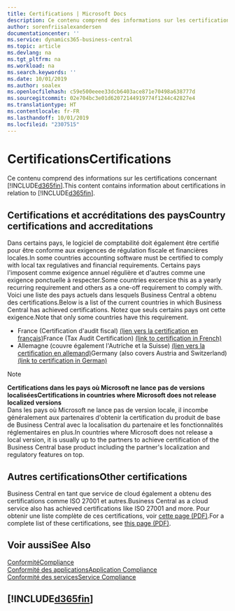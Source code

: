 ```yaml
---
title: Certifications | Microsoft Docs
description: Ce contenu comprend des informations sur les certifications concernant Business Central.
author: sorenfriisalexandersen
documentationcenter: ''
ms.service: dynamics365-business-central
ms.topic: article
ms.devlang: na
ms.tgt_pltfrm: na
ms.workload: na
ms.search.keywords: ''
ms.date: 10/01/2019
ms.author: soalex
ms.openlocfilehash: c59e500eeee33dcb6403ace871e70498a638777d
ms.sourcegitcommit: 02e704bc3e01d62072144919774f1244c42827e4
ms.translationtype: HT
ms.contentlocale: fr-FR
ms.lasthandoff: 10/01/2019
ms.locfileid: "2307515"
---
```

# <a name="certifications"></a><span data-ttu-id="e8d68-103">Certifications</span><span class="sxs-lookup"><span data-stu-id="e8d68-103">Certifications</span></span>  
<span data-ttu-id="e8d68-104">Ce contenu comprend des informations sur les certifications concernant [!INCLUDE[d365fin](../includes/d365fin_md.md)].</span><span class="sxs-lookup"><span data-stu-id="e8d68-104">This content contains information about certifications in relation to [!INCLUDE[d365fin](../includes/d365fin_md.md)].</span></span>  

## <a name="country-certifications-and-accreditations"></a><span data-ttu-id="e8d68-105">Certifications et accréditations des pays</span><span class="sxs-lookup"><span data-stu-id="e8d68-105">Country certifications and accreditations</span></span>
<span data-ttu-id="e8d68-106">Dans certains pays, le logiciel de comptabilité doit également être certifié pour être conforme aux exigences de régulation fiscale et financières locales.</span><span class="sxs-lookup"><span data-stu-id="e8d68-106">In some countries accounting software must be certified to comply with local tax regulatives and financial requirements.</span></span> <span data-ttu-id="e8d68-107">Certains pays l'imposent comme exigence annuel régulière et d'autres comme une exigence ponctuelle à respecter.</span><span class="sxs-lookup"><span data-stu-id="e8d68-107">Some countries excersice this as a yearly recurring requirement and others as a one-off requirement to comply with.</span></span> <span data-ttu-id="e8d68-108">Voici une liste des pays actuels dans lesquels Business Central a obtenu des certifications.</span><span class="sxs-lookup"><span data-stu-id="e8d68-108">Below is a list of the current countries in which Business Central has achieved certifications.</span></span> <span data-ttu-id="e8d68-109">Notez que seuls certains pays ont cette exigence.</span><span class="sxs-lookup"><span data-stu-id="e8d68-109">Note that only some countries have this requirement.</span></span>  
- <span data-ttu-id="e8d68-110">France (Certification d'audit fiscal) [(lien vers la certification en français)](https://certificates.infocert.org/certificates/CERTIF-07-181-R16.pdf)</span><span class="sxs-lookup"><span data-stu-id="e8d68-110">France (Tax Audit Certification) [(link to certification in French)](https://certificates.infocert.org/certificates/CERTIF-07-181-R16.pdf)</span></span> 
- <span data-ttu-id="e8d68-111">Allemagne (couvre également l'Autriche et la Suisse) [(lien vers la certification en allemand)](https://www.bdo.de/de-de/themen/softwarebescheinungen/bdo/microsoft-dynamics-365-business-central)</span><span class="sxs-lookup"><span data-stu-id="e8d68-111">Germany (also covers Austria and Switzerland) [(link to certification in German)](https://www.bdo.de/de-de/themen/softwarebescheinungen/bdo/microsoft-dynamics-365-business-central)</span></span>

> [!NOTE]  
>  <span data-ttu-id="e8d68-112">**Certifications dans les pays où Microsoft ne lance pas de versions localisées**</span><span class="sxs-lookup"><span data-stu-id="e8d68-112">**Certifications in countries where Microsoft does not release localized versions**</span></span>  
> <span data-ttu-id="e8d68-113">Dans les pays où Microsoft ne lance pas de version locale, il incombe généralement aux partenaires d'obtenir la certification du produit de base de Business Central avec la localisation du partenaire et les fonctionnalités réglementaires en plus.</span><span class="sxs-lookup"><span data-stu-id="e8d68-113">In countries where Microsoft does not release a local version, it is usually up to the partners to achieve certification of the Business Central base product including the partner's localization and regulatory features on top.</span></span>

## <a name="other-certifications"></a><span data-ttu-id="e8d68-114">Autres certifications</span><span class="sxs-lookup"><span data-stu-id="e8d68-114">Other certifications</span></span>  
<span data-ttu-id="e8d68-115">Business Central en tant que service de cloud également a obtenu des certifications comme ISO 27001 et autres.</span><span class="sxs-lookup"><span data-stu-id="e8d68-115">Business Central as a cloud service also has achieved certifications like ISO 27001 and more.</span></span> <span data-ttu-id="e8d68-116">Pour obtenir une liste complète de ces certifications, voir [cette page (PDF)](https://aka.ms/d365-compliance-list).</span><span class="sxs-lookup"><span data-stu-id="e8d68-116">For a complete list of these certifications, see [this page (PDF)](https://aka.ms/d365-compliance-list).</span></span>

## <a name="see-also"></a><span data-ttu-id="e8d68-117">Voir aussi</span><span class="sxs-lookup"><span data-stu-id="e8d68-117">See Also</span></span>  
[<span data-ttu-id="e8d68-118">Conformité</span><span class="sxs-lookup"><span data-stu-id="e8d68-118">Compliance</span></span>](compliance-overview.md)  
[<span data-ttu-id="e8d68-119">Conformité des applications</span><span class="sxs-lookup"><span data-stu-id="e8d68-119">Application Compliance</span></span>](compliance-application-compliance.md)  
[<span data-ttu-id="e8d68-120">Conformité des services</span><span class="sxs-lookup"><span data-stu-id="e8d68-120">Service Compliance</span></span>](compliance-service-compliance.md)  

 ## [!INCLUDE[d365fin](../includes/free_trial_md.md)]  
 
